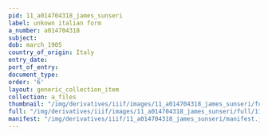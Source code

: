 ```yaml
---
pid: 11_a014704318_james_sunseri
label: unkown italian form
a_number: a014704318
subject:
dob: march_1905
country_of_origin: Italy
entry_date:
port_of_entry:
document_type:
order: '6'
layout: generic_collection_item
collection: a_files
thumbnail: "/img/derivatives/iiif/images/11_a014704318_james_sunseri/full/250,/0/default.jpg"
full: "/img/derivatives/iiif/images/11_a014704318_james_sunseri/full/1140,/0/default.jpg"
manifest: "/img/derivatives/iiif/11_a014704318_james_sunseri/manifest.json"
---
```

